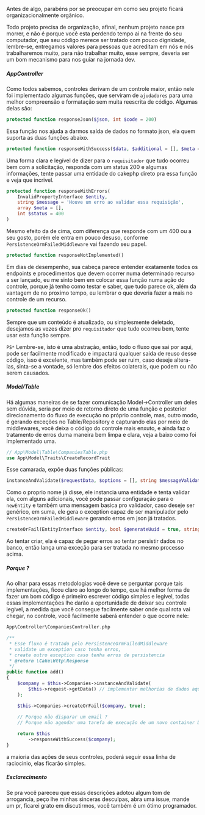 Antes de algo, parabéns por se preocupar em como seu projeto ficará
organizacionalmente orgânico.

Todo projeto precisa de organização, afinal, nenhum projeto nasce pra morrer,
e não é porque você esta perdendo tempo ai na frente do seu computador, que seu código
merece ser tratado com pouco dignidade, lembre-se, entregamos valores para pessoas que
acreditam em nós e nós trabalharemos muito, para não trabalhar muito, esse sempre,
deveria ser um bom mecanismo para nos guiar na jornada dev.

##### AppController

Como todos sabemos, controles derivam de um controle maior, então nele
foi implementado algumas funções, que serviram de ``ajudadores`` para 
uma melhor compreensão e formatação sem muita reescrita de código.
Algumas  delas são:

````php
protected function responseJson($json, int $code = 200)
````
Essa função nos ajuda a darmos saída de dados no formato json, ela quem
suporta as duas funções abaixo.

````php
protected function responseWithSuccess($data, $additional = [], $meta = [])
````
Uma forma clara e legível de dizer para o ``requisitador`` que tudo ocorreu
bem com a solicitação, responda com um status 200 e algumas informações, tente
passar uma entidade do cakephp direto pra essa função e veja que incrivel.

````php
protected function responseWithErrors(
    InvalidPropertyInterface $entity,
    string $message = 'Houve um erro ao validar essa requisição',
    array $meta = [],
    int $status = 400
)
````
Mesmo efeito da de cima, com diferença que responde com um 400 ou a seu gosto,
porém ele entra em pouco desuso, conforme ``PersistenceOrmFailedMiddleware`` vai fazendo
seu papel.

````php
protected function responseNotImplemented()
````
Em dias de desempenho, sua cabeça parece entender exatamente todos os endpoints
e procedimentos que devem ocorrer numa determinado recurso a ser lançado, eu me sinto
bem em colocar essa função numa ação do controle, porque já tenho como testar e saber,
que tudo parece ok, além da vantagem de no proximo tempo, eu lembrar o que deveria fazer
a mais no controle de um recurso.


````php
protected function responseOk()
````

Sempre que um conteúdo é atualizado, ou simplesmente deletado, desejamos as
vezes dizer pro ``requisitador`` que tudo ocorreu bem, tente usar esta função sempre.


``PS*`` Lembre-se, isto é uma abstração, então, todo o fluxo que sai por aqui,
pode ser facilmente modificado e impactará qualquer saida de reuso desse código,
isso é excelente, mas também pode ser ruim, caso deseje altera-las, sinta-se a vontade,
só lembre dos efeitos colaterais, que podem ou não serem causados.

##### Model/Table

Há algumas maneiras de se fazer comunicação Model->Controller um deles sem dúvida,
seria por meio de retorno direto de uma função e posterior direcionamento do fluxo de execução
no próprio controle, mas, outro modo, é gerando exceções no Table/Repository e capturando elas por
meio de middlewares, você deixa o código do controle mais enxuto, e ainda faz o tratamento de erros
duma maneira bem limpa e clara, veja a baixo como foi implementado uma.

````php
// App\Model\Table\CompaniesTable.php
use App\Model\Traits\CreateRecordTrait
````
Esse camarada, expõe duas funções públicas: 
````php
instanceAndValidate($requestData, $options = [], string $messageValidation = ''): EntityInterface
````
Como o proprio nome já disse, ele instancia uma entidade e tenta validar ela, com alguns adicionais,
você pode passar configuração para o ``newEntity`` e também uma mensagem basica pro validador, caso deseje
ser genérico, em suma, ele gera o exception capaz de ser manipulador pelo ``PersistenceOrmFailedMiddleware`` 
gerando erros em json já tratados.

````php
createOrFail(EntityInterface $entity, bool $generateUuid = true, string $messageValidation = '')
````
Ao tentar criar, ela é capaz de pegar erros ao tentar persistir dados no banco, então lança uma exceção
para ser tratada no mesmo processo acima.


##### Porque ?
Ao olhar para essas metodologias você deve se perguntar porque tais implementações,
ficou claro ao longo do tempo, que há melhor forma de fazer um bom código é primeiro escrever
código simples e legivel, todas essas implementações lhe darão a oportunidade de deixar seu controle
legível, a medida que você consegue facilmente saber onde qual rota vai chegar, no controle, você facilmente
saberá entender o que ocorre nele:

````php
App\Controller\CompaniesController.php

/**
 * Esse fluxo é tratado pelo PersistenceOrmFailedMiddleware
 * validate um exception caso tenha erros,
 * create outro exception caso tenha erros de persistencia
 * @return \Cake\Http\Response
 */
public function add()
{
    $company = $this->Companies->instanceAndValidate(
        $this->request->getData() // implementar melhorias de dados aqui
    );

    $this->Companies->createOrFail($company, true);
    
    // Porque não disparar um email ?
    // Porque não agendar uma tarefa de execução de um novo container Docker ?

    return $this
        ->responseWithSuccess($company);
}
````

a maioria das ações de seus controles, poderá seguir essa linha de raciocinio,
elas ficarão simples.

##### Esclarecimento
Se pra você pareceu que essas descrições adotou algum tom de arrogancia,
peço lhe minhas sinceras desculpas, abra uma issue, mande um pr, ficarei grato em discutirmos,
você também é um ótimo programador.